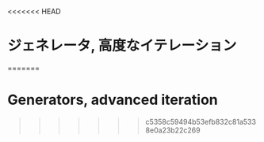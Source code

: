 
<<<<<<< HEAD
# ジェネレータ, 高度なイテレーション
=======
# Generators, advanced iteration
>>>>>>> c5358c59494b53efb832c81a5338e0a23b22c269
